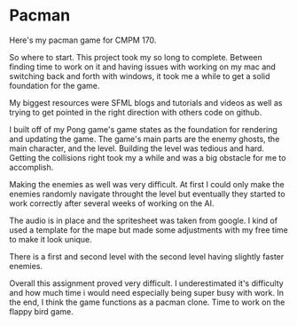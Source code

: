 # Pacman

Here's my pacman game for CMPM 170. 

So where to start. This project took my so long to complete. Between finding time to work on it and having issues with working on my mac and switching back and forth with windows, it took me a while to get a solid foundation for the game.

My biggest resources were SFML blogs and tutorials and videos as well as trying to get pointed in the right direction with others code on github. 

I built off of my Pong game's game states as the foundation for rendering and updating the game. The game's main parts are the enemy ghosts, the main character, and the level. Building the level was tedious and hard. Getting the collisions right took my a while and was a big obstacle for me to accomplish. 

Making the enemies as well was very difficult. At first I could only make the enemies randomly navigate throught the level but eventually they started to work correctly after several weeks of working on the AI. 

The audio is in place and the spritesheet was taken from google. I kind of used a template for the mape but made some adjustments with my free time to make it look unique. 

There is a first and second level with the second level having slightly faster enemies. 

Overall this assignment proved very difficult. I underestimated it's difficulty and how much time i would need especially being super busy with work. In the end, I think the game functions as a pacman clone. Time to work on the flappy bird game. 